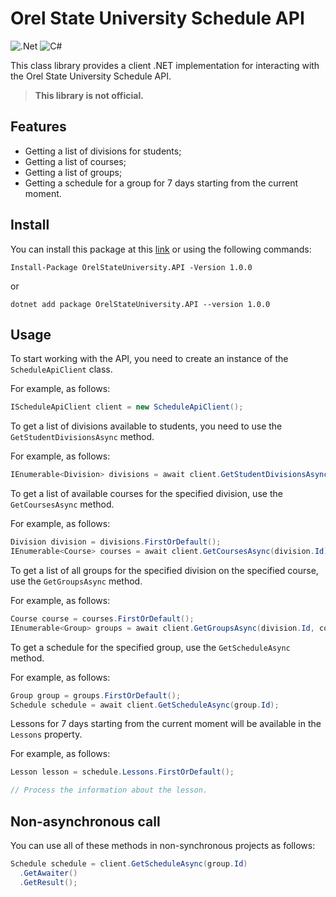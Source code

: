 # Orel State University Schedule API

![.Net](https://img.shields.io/badge/.NET-5C2D91?style=for-the-badge&logo=.net&logoColor=white)
![C#](https://img.shields.io/badge/c%23-%23239120.svg?style=for-the-badge&logo=c-sharp&logoColor=white)

This class library provides a client .NET implementation for interacting with the Orel State University Schedule API.

> **This library is not official.**

## Features

- Getting a list of divisions for students;
- Getting a list of courses;
- Getting a list of groups;
- Getting a schedule for a group for 7 days starting from the current moment.

## Install
You can install this package at this [link](https://www.nuget.org/packages/OrelStateUniversity.API) or using the following commands:

```
Install-Package OrelStateUniversity.API -Version 1.0.0
```
or
```
dotnet add package OrelStateUniversity.API --version 1.0.0
```
## Usage

To start working with the API, you need to create an instance of the `ScheduleApiClient` class.

For example, as follows:
```csharp
IScheduleApiClient client = new ScheduleApiClient();
```

To get a list of divisions available to students, you need to use the `GetStudentDivisionsAsync` method.

For example, as follows:
```csharp
IEnumerable<Division> divisions = await client.GetStudentDivisionsAsync();
```

To get a list of available courses for the specified division, use the `GetCoursesAsync` method.

For example, as follows:
```csharp
Division division = divisions.FirstOrDefault();
IEnumerable<Course> courses = await client.GetCoursesAsync(division.Id);
```

To get a list of all groups for the specified division on the specified course, use the `GetGroupsAsync` method.

For example, as follows:
```csharp
Course course = courses.FirstOrDefault();
IEnumerable<Group> groups = await client.GetGroupsAsync(division.Id, course.Number);
```

To get a schedule for the specified group, use the `GetScheduleAsync` method.

For example, as follows:
```csharp
Group group = groups.FirstOrDefault();
Schedule schedule = await client.GetScheduleAsync(group.Id);
```

Lessons for 7 days starting from the current moment will be available in the `Lessons` property.

For example, as follows:
```csharp
Lesson lesson = schedule.Lessons.FirstOrDefault();

// Process the information about the lesson.
```

## Non-asynchronous call
You can use all of these methods in non-synchronous projects as follows:

```csharp
Schedule schedule = client.GetScheduleAsync(group.Id)
  .GetAwaiter()
  .GetResult();
```
